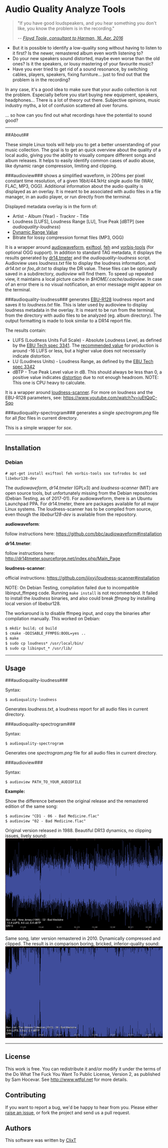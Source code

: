 # Audio Quality Analyze Tools

>"If you have good loudspeakers, and you hear something you don't like, you know the problem is in the recording."
> 
> <cite>-- [Floyd Toole, consultant to Harman, 16. Apr. 2016](https://youtu.be/zrpUDuUtxPM?t=4182)</cite>

 - But it is possible to identify a low-quality song without having to listen to it first? Is the newer, remastered album even worth listening to? 
 - Do your new speakers sound distorted, maybe even worse than the old ones? Is it the speakers, or lousy mastering of your favourite music?
 - Have you ever tried to get rid of a sound resonance, by switching cables, players, speakers, fixing furniture... just to find out that the problem is in the recording?

In any case, it's a good idea to make sure that your audio collection is not the problem. Especially before you start buying new equipment, speakers, headphones...
There is a lot of theory out there. Subjective opinions, music industry myths, a lot of confusion scattered all over forums.

... so how can you find out what recordings have the potential to sound good?

---
##About##

These simple Linux tools will help you to get a better unserstanding of your music collection. The goal is to get an quick overview about the quality of a local audio, giving you the ability to visually compare different songs and album releases. It helps to easily identify common cases of audio abuse, like dynamic range compression, limiting and clipping.

###audioview###
shows a simplified waveform, in 200ms per pixel constant time resolution, of a given 16bit/44.1kHz single audio file (WAV, FLAC, MP3, OGG). Additional information about the audio quality is displayed as an overlay. It is meant to be associated with audio files in a file manager, in an audio player, or run directly from the terminal.

Displayed metadata overlay is in the form of:

 * Artist - Album (Year) - Tracknr - Title
 * Loudness [LUFS], Loudness Range [LU], True Peak [dBTP] (see _audioquality-loudness_)
 * [Dynamic Range Value](http://dr.loudness-war.info)
 * Bitrate for lossy compression format files (MP3, OGG)

It is a wrapper around [audiowaveform](https://github.com/bbc/audiowaveform), [exiftool](https://en.wikipedia.org/wiki/ExifTool), [feh](https://feh.finalrewind.org) and [vorbis-tools](https://wiki.xiph.org/Vorbis-tools) (for optional OGG support). In addition to standard TAG metadata, it displays the results generated by [dr14.tmeter](https://github.com/simon-r/dr14_t.meter) and the _audioquality-loudness_ script.
Audioview uses _loudness.txt_ file to display the loudness information, and _dr14.txt_ or _foo_dr.txt_ to display the DR value. These files can be optionally saved in a subdirectory, _audioview_ will find them. To speed up repeated view, it maintains a local picture cache in _$HOME/.cache/audioview_.
In case of an error there is no visual notification, an error message might appear on the terminal.

###audioquality-loudness###
generates [EBU-R128](https://tech.ebu.ch/loudness) loudness report and saves it to _loudness.txt_ file. This is later used by audioview to display loudness metadata in the overlay. It is meant to be run from the terminal, from the directory with audio files to be analyzed (eg. album directory). The output formatting is made to look similar to a DR14 report file.

The results contain:

 * LUFS (Loudness Units Full Scale) - Absolute Loudness Level, as defined by the [EBU Tech spec 3341](https://tech.ebu.ch/publications/tech3341). The [recommended value](https://youtu.be/BhA7Vy3OPbc?t=2213) for production is around -16 LUFS or less, but a higher value does not necessarily indicate distortion.
 * LU (Loudness Units) - Loudness Range, as defined by the [EBU Tech spec 3342](https://tech.ebu.ch/publications/tech3342)
 * dBTP - True Peak Level value in dB. This should always be less than 0, a positive value indicates [distortion](https://youtu.be/BhA7Vy3OPbc?t=159) due to not enough headroom. NOTE: This one is CPU heavy to calculate. 

It is a wrapper around [loudness-scanner](https://github.com/jiixyj/loudness-scanner). For more on loudness and the EBU-R128 parameters, see: https://www.youtube.com/watch?v=iuEtQqC-Sqo

###audioquality-spectrogram###
generates a single _spectrogram.png_ file for all _flac_ files in current directory.

This is a simple wrapper for _sox_.

---
## Installation

### Debian

    # apt-get install exiftool feh vorbis-tools sox tofrodos bc sed libebur128-dev

The _audiowaveform_, _dr14.tmeter_ (GPLv3) and _loudness-scanner_ (MIT) are open source tools, but unfortunately missing from the Debian repositories (Debian Testing, as of 2017-01). For audiowaveform, there is an Ubuntu Launchpad PPA. For dr14.tmeter, there are packages available for all major Linux systems. The loudness-scanner has to be compiled from source, even though the _libebur128-dev_ is available from the repository.

**audiowaveform**:

follow instructions here: https://github.com/bbc/audiowaveform#installation

**dr14.tmeter**:

follow instructions here: http://dr14tmeter.sourceforge.net/index.php/Main_Page

**loudness-scanner**:

official instructions: https://github.com/jiixyj/loudness-scanner#installation

NOTE:
On Debian Testing, compilation failed due to incompatible libinput_ffmpeg code. Running ```make install``` is not recommended. It failed to install the _loudness_ binaries, and also could break _ffmpeg_ by installing local version of libebur128.

The workaround is to disable ffmpeg input, and copy the binaries after compilation manually. This worked on Debian:

    $ mkdir build; cd build
    $ cmake -DDISABLE_FFMPEG:BOOL=yes ..
    $ make
    $ sudo cp loudness* /usr/local/bin/
    $ sudo cp libinput_* /usr/lib/


---
## Usage

###audioquality-loudness###

Syntax:

    $ audioquality-loudness

Generates _loudness.txt_, a loudness report for all audio files in current directory.

###audioquality-spectrogram###

Syntax:

    $ audioquality-spectrogram

Generates one _spectrogram.png_ file for all audio files in current directory.

###audioview###

Syntax:

    $ audioview PATH_TO_YOUR_AUDIOFILE

**Example:**

Show the difference between the original release and the remastered edition of the same song:

    $ audioview "CD1 - 06 - Bad Medicine.flac"
    $ audioview "02 - Bad Medicine.flac"

Original version released in 1988. Beautiful DR13 dynamics, no clipping issues, lively sound:
[ ![](doc/badmedicine1988s.png) ](https://raw.githubusercontent.com/clixt/audioquality/master/doc/badmedicine1988.png)

Same song, later version remastered in 2010. Dynamically compressed and clipped. The result is in comparison boring, bricked, inferior-quality sound:
[ ![](doc/badmedicine2010s.png) ](https://raw.githubusercontent.com/clixt/audioquality/master/doc/badmedicine2010.png)

---
## License

This work is free. You can redistribute it and/or modify it under the
terms of the Do What The Fuck You Want To Public License, Version 2,
as published by Sam Hocevar. See http://www.wtfpl.net for more details.

## Contributing

If you want to report a bug, we'd be happy to hear
from you. Please either [raise an issue](https://github.com/clixt.net/audioquality/issues), or fork the project and send us a pull request.

## Authors

This software was written by [ClixT](dev@clixt.net)

